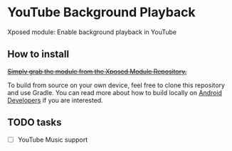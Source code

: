 # YouTube Background Playback

Xposed module: Enable background playback in YouTube

## How to install

[~~Simply grab the module from the Xposed Module Repository.~~](https://github.com/pylerSM/YouTubeBackgroundPlayback/issues/336)

To build from source on your own device, feel free to clone this repository and use Gradle. You can read more about how to build locally on [Android Developers](https://developer.android.com/tools/building/building-cmdline.html) if you are interested.

## TODO tasks

- [ ] YouTube Music support
